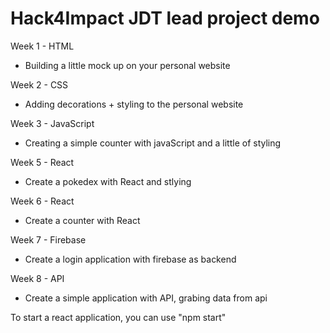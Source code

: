 # Hack4Impact JDT lead project demo

Week 1 - HTML 
- Building a little mock up on your personal website

Week 2 - CSS 
- Adding decorations + styling to the personal website 

Week 3 - JavaScript 
- Creating a simple counter with javaScript and a little of styling 

Week 5 - React 
- Create a pokedex with React and stlying 

Week 6 - React 
- Create a counter with React

Week 7 - Firebase 
- Create a login application with firebase as backend

Week 8 - API
- Create a simple application with API, grabing data from api 

To start a react application, you can use "npm start" 

